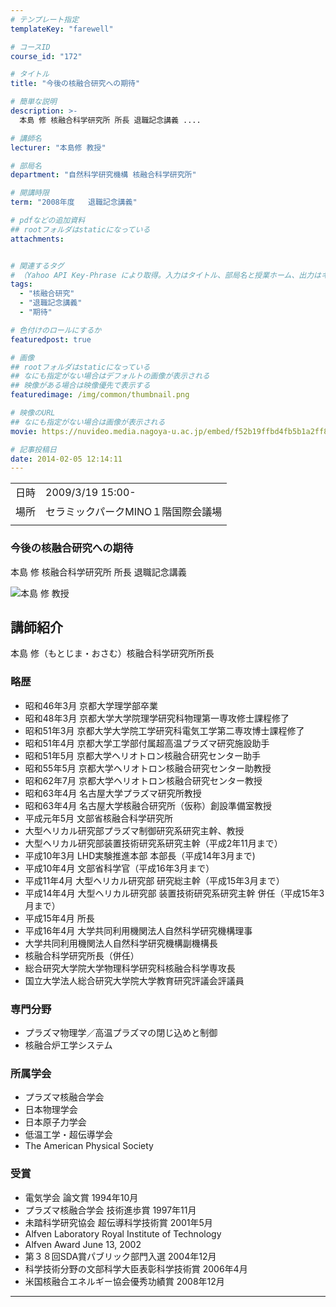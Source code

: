 ```yaml
---
# テンプレート指定
templateKey: "farewell"

# コースID
course_id: "172"

# タイトル
title: "今後の核融合研究への期待"

# 簡単な説明
description: >-
  本島 修 核融合科学研究所 所長 退職記念講義 ....

# 講師名
lecturer: "本島修 教授"

# 部局名
department: "自然科学研究機構 核融合科学研究所"

# 開講時限
term: "2008年度	退職記念講義"

# pdfなどの追加資料
## rootフォルダはstaticになっている
attachments:


# 関連するタグ
# （Yahoo API Key-Phrase により取得。入力はタイトル、部局名と授業ホーム、出力はキーフレーズ（tags））
tags:
  - "核融合研究"
  - "退職記念講義"
  - "期待"

# 色付けのロールにするか
featuredpost: true

# 画像
## rootフォルダはstaticになっている
## なにも指定がない場合はデフォルトの画像が表示される
## 映像がある場合は映像優先で表示する
featuredimage: /img/common/thumbnail.png

# 映像のURL
## なにも指定がない場合は画像が表示される
movie: https://nuvideo.media.nagoya-u.ac.jp/embed/f52b19ffbd4fb5b1a2ff83ef724b9db25b2379d0

# 記事投稿日
date: 2014-02-05 12:14:11
---
```


|   |   |
|---|---|
| 日時 | 2009/3/19  15:00- |
| 場所 | セラミックパークMINO１階国際会議場 |
|   |   |


### 今後の核融合研究への期待

本島 修 核融合科学研究所 所長 退職記念講義


![本島 修 教授](https://ocw.nagoya-u.jp/files/172/motojima_face.jpg) 

## 講師紹介

本島 修（もとじま・おさむ）核融合科学研究所所長

### 略歴

* 昭和46年3月 京都大学理学部卒業
* 昭和48年3月 京都大学大学院理学研究科物理第一専攻修士課程修了
* 昭和51年3月 京都大学大学院工学研究科電気工学第二専攻博士課程修了
* 昭和51年4月 京都大学工学部付属超高温プラズマ研究施設助手
* 昭和51年5月 京都大学ヘリオトロン核融合研究センター助手
* 昭和55年5月 京都大学ヘリオトロン核融合研究センター助教授
* 昭和62年7月 京都大学ヘリオトロン核融合研究センター教授
* 昭和63年4月 名古屋大学プラズマ研究所教授
* 昭和63年4月 名古屋大学核融合研究所（仮称）創設準備室教授
* 平成元年5月 文部省核融合科学研究所
* 大型ヘリカル研究部プラズマ制御研究系研究主幹、教授
* 大型ヘリカル研究部装置技術研究系研究主幹（平成2年11月まで）
* 平成10年3月 LHD実験推進本部 本部長（平成14年3月まで)
* 平成10年4月 文部省科学官（平成16年3月まで）
* 平成11年4月 大型ヘリカル研究部 研究総主幹（平成15年3月まで）
* 平成14年4月 大型ヘリカル研究部 装置技術研究系研究主幹 併任（平成15年3月まで）
* 平成15年4月 所長
* 平成16年4月 大学共同利用機関法人自然科学研究機構理事
* 大学共同利用機関法人自然科学研究機構副機構長
* 核融合科学研究所長（併任）
* 総合研究大学院大学物理科学研究科核融合科学専攻長
* 国立大学法人総合研究大学院大学教育研究評議会評議員

### 専門分野

* プラズマ物理学／高温プラズマの閉じ込めと制御
* 核融合炉工学システム

### 所属学会

* プラズマ核融合学会
* 日本物理学会
* 日本原子力学会
* 低温工学・超伝導学会
* The American Physical Society

### 受賞

* 電気学会 論文賞 1994年10月
* プラズマ核融合学会 技術進歩賞 1997年11月
* 未踏科学研究協会 超伝導科学技術賞 2001年5月
* Alfven Laboratory Royal Institute of Technology
* Alfven Award June 13, 2002
* 第３８回SDA賞パブリック部門入選 2004年12月
* 科学技術分野の文部科学大臣表彰科学技術賞 2006年4月
* 米国核融合エネルギー協会優秀功績賞 2008年12月





-----